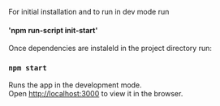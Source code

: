 For initial installation and to run in dev mode run
#### 'npm run-script init-start'

Once dependencies are instaleld in the project directory run:

### `npm start`

Runs the app in the development mode.<br />
Open [http://localhost:3000](http://localhost:3000) to view it in the browser.

